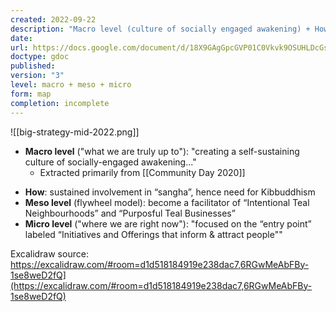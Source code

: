 ```yaml
---
created: 2022-09-22
description: "Macro level (culture of socially engaged awakening) + How (Kibbuddhism) + Meso level & flywheel (become a facilitator of Intentional Teal Neighbourhoods and Purposful Teal Businesses)"
date: 
url: https://docs.google.com/document/d/18X9GAgGpcGVP01C0Vkvk9OSUHLDcGsMrvyQ8zLE-n4o/edit#heading=h.2c73sxj4mua6
doctype: gdoc
published: 
version: "3"
level: macro + meso + micro
form: map
completion: incomplete
---
```


![[big-strategy-mid-2022.png]]

- **Macro level** ("what we are truly up to"): "creating a self-sustaining culture of socially-engaged awakening..."
	- Extracted primarily from [[Community Day 2020]]
+ **How**: sustained involvement in “sangha”, hence need for Kibbuddhism
+ **Meso level** (flywheel model): become a facilitator of “Intentional Teal Neighbourhoods” and “Purposful Teal Businesses”
+ **Micro level** ("where we are right now"): "focused on the “entry point” labeled “Initiatives and Offerings that inform & attract people""

Excalidraw source: https://excalidraw.com/#room=d1d518184919e238dac7,6RGwMeAbFBy-1se8weD2fQ](https://excalidraw.com/#room=d1d518184919e238dac7,6RGwMeAbFBy-1se8weD2fQ)
